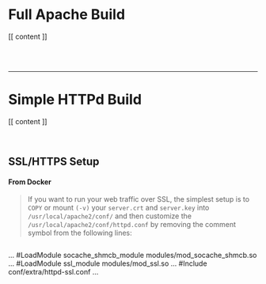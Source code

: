 # Full Apache Build

[[ content ]]



<br /><br />

---

# Simple HTTPd Build

[[ content ]]


<br />

## SSL/HTTPS Setup

#### From Docker
> If you want to run your web traffic over SSL, the simplest setup is to `COPY` or mount `(-v)` your `server.crt` and `server.key` into `/usr/local/apache2/conf/` and then customize the `/usr/local/apache2/conf/httpd.conf` by removing the comment symbol from the following lines:

> ```dockerfile
...
#LoadModule socache_shmcb_module modules/mod_socache_shmcb.so
...
#LoadModule ssl_module modules/mod_ssl.so
...
#Include conf/extra/httpd-ssl.conf
...
```
